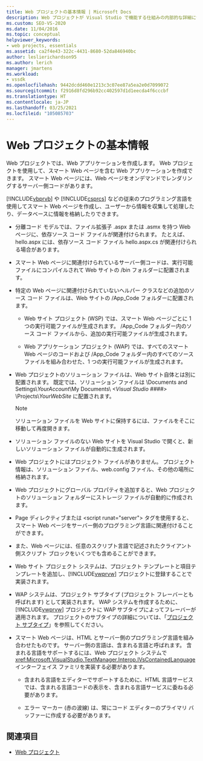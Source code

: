 ```yaml
---
title: Web プロジェクトの基本情報 | Microsoft Docs
description: Web プロジェクトが Visual Studio で機能する仕組みの内部的な詳細について説明します。
ms.custom: SEO-VS-2020
ms.date: 11/04/2016
ms.topic: conceptual
helpviewer_keywords:
- web projects, essentials
ms.assetid: ca2f4e43-322c-4431-8680-52da846940bc
author: leslierichardson95
ms.author: lerich
manager: jmartens
ms.workload:
- vssdk
ms.openlocfilehash: 9442dcdd460e1213c3c07ee87a5ea2e0d7099072
ms.sourcegitcommit: f2916d8fd296b92cc402597d1d1eecda4f6cccbf
ms.translationtype: HT
ms.contentlocale: ja-JP
ms.lasthandoff: 03/25/2021
ms.locfileid: "105085703"
---
```

# <a name="web-project-essentials"></a>Web プロジェクトの基本情報
Web プロジェクトでは、Web アプリケーションを作成します。 Web プロジェクトを使用して、スマート Web ページを含む Web アプリケーションを作成できます。 スマート Web ページには、Web ページをオンデマンドでレンダリングするサーバー側コードがあります。

 [!INCLUDE[vbprvb](../../code-quality/includes/vbprvb_md.md)] や [!INCLUDE[csprcs](../../data-tools/includes/csprcs_md.md)] などの従来のプログラミング言語を使用してスマート Web ページを作成し、ユーザーから情報を収集して処理したり、データベースに情報を格納したりできます。

- 分離コード モデルでは、ファイル拡張子 .aspx または .asmx を持つ Web ページに、依存ソース コード ファイルが関連付けられます。 たとえば、hello.aspx には、依存ソース コード ファイル hello.aspx.cs が関連付けられる場合があります。

- スマート Web ページに関連付けられているサーバー側コードは、実行可能ファイルにコンパイルされて Web サイトの /bin フォルダーに配置されます。

- 特定の Web ページに関連付けられていないヘルパー クラスなどの追加のソース コード ファイルは、Web サイトの /App_Code フォルダーに配置されます。

  - Web サイト プロジェクト (WSP) では、スマート Web ページごとに 1 つの実行可能ファイルが生成されます。 /App_Code フォルダー内のソース コード ファイルから、追加の実行可能ファイルが生成されます。

  - Web アプリケーション プロジェクト (WAP) では、すべてのスマート Web ページのコードおよび /App_Code フォルダー内のすべてのソース ファイルを組み合わせた、1 つの実行可能ファイルが生成されます。

- Web プロジェクトのソリューション ファイルは、Web サイト自体とは別に配置されます。 既定では、ソリューション ファイルは \Documents and Settings\\*YourAccount*\My Documents\\ *\<Visual Studio ####>* \Projects\\*YourWebSite* に配置されます。

  > [!NOTE]
  > ソリューション ファイルを Web サイトに保持するには、ファイルをそこに移動して再度開きます。

- ソリューション ファイルのない Web サイトを Visual Studio で開くと、新しいソリューション ファイルが自動的に生成されます。

- Web プロジェクトにはプロジェクト ファイルがありません。 プロジェクト情報は、ソリューション ファイル、web.config ファイル、その他の場所に格納されます。

- Web プロジェクトにグローバル プロパティを追加すると、Web プロジェクトのソリューション フォルダーにストレージ ファイルが自動的に作成されます。

- Page ディレクティブまたは \<script runat="server"> タグを使用すると、スマート Web ページをサーバー側のプログラミング言語に関連付けることができます。

- また、Web ページには、任意のスクリプト言語で記述されたクライアント側スクリプト ブロックをいくつでも含めることができます。

- Web サイト プロジェクト システムは、プロジェクト テンプレートと項目テンプレートを追加し、[!INCLUDE[vwprvw](../../extensibility/internals/includes/vwprvw_md.md)] プロジェクトに登録することで実装されます。

- WAP システムは、プロジェクト サブタイプ (プロジェクト フレーバーとも呼ばれます) として実装されます。 WAP システムを作成するために、[!INCLUDE[vwprvw](../../extensibility/internals/includes/vwprvw_md.md)] プロジェクトに WAP サブタイプによってフレーバーが適用されます。 プロジェクトのサブタイプの詳細については、「[プロジェクト サブタイプ](../../extensibility/internals/project-subtypes.md)」を参照してください。

- スマート Web ページは、HTML とサーバー側のプログラミング言語を組み合わせたものです。 サーバー側の言語は、含まれる言語と呼ばれます。 含まれる言語をサポートするには、Web プロジェクト システムで <xref:Microsoft.VisualStudio.TextManager.Interop.IVsContainedLanguage> インターフェイス ファミリを実装する必要があります。

  - 含まれる言語をエディターでサポートするために、HTML 言語サービスでは、含まれる言語コードの表示を、含まれる言語サービスに委ねる必要があります。

  - エラー マーカー (赤の波線) は、常にコード エディターのプライマリ バッファーに作成する必要があります。

## <a name="see-also"></a>関連項目
- [Web プロジェクト](../../extensibility/internals/web-projects.md)
